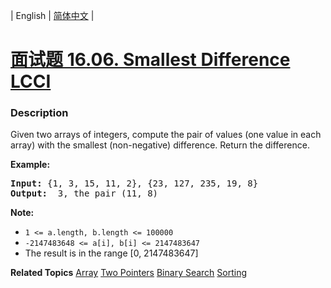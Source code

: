 | English | [简体中文](README.md) |

# [面试题 16.06. Smallest Difference LCCI](https://leetcode.cn/problems/smallest-difference-lcci)
 ### Description
<p>Given two arrays of integers, compute the pair of values (one value in each array) with the smallest (non-negative) difference. Return the difference.</p>

<p><strong>Example: </strong></p>

<pre>
<strong>Input: </strong>{1, 3, 15, 11, 2}, {23, 127, 235, 19, 8}
<strong>Output: </strong> 3, the pair (11, 8)
</pre>

<p><strong>Note: </strong></p>

<ul>
	<li><code>1 &lt;= a.length, b.length &lt;= 100000</code></li>
	<li><code>-2147483648 &lt;= a[i], b[i] &lt;= 2147483647</code></li>
	<li>The result is in the range [0, 2147483647]</li>
</ul>

**Related Topics**  [Array](https://leetcode.cn/tag/array) [Two Pointers](https://leetcode.cn/tag/two-pointers) [Binary Search](https://leetcode.cn/tag/binary-search) [Sorting](https://leetcode.cn/tag/sorting) 